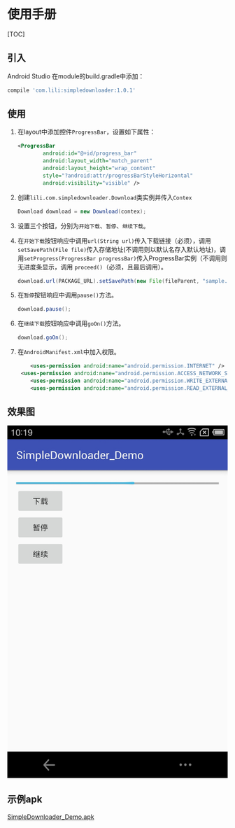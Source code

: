 # 使用手册

[TOC]

## 引入

Android Studio 在module的build.gradle中添加：

```groovy
compile 'com.lili:simpledownloader:1.0.1'
```

## 使用

1. 在layout中添加控件`ProgressBar`，设置如下属性：

   ```xml
   <ProgressBar
           android:id="@+id/progress_bar"
           android:layout_width="match_parent"
           android:layout_height="wrap_content"
           style="?android:attr/progressBarStyleHorizontal"
           android:visibility="visible" />
   ```

2. 创建`lili.com.simpledownloader.Download`类实例并传入`Contex`

   ```java
   Download download = new Download(contex);
   ```

3. 设置三个按钮，分别为`开始下载`、`暂停`、`继续下载`。

4. 在`开始下载`按钮响应中调用`url(String url)`传入下载链接（必须），调用`setSavePath(File file)`传入存储地址(不调用则以默认名存入默认地址)，调用`setProgress(ProgressBar progressBar)`传入ProgressBar实例（不调用则无进度条显示，调用 `proceed()`（必须，且最后调用）。

   ```java
   download.url(PACKAGE_URL).setSavePath(new File(fileParent, "sample.apk")).setProgress(progressBar).proceed();
   ```

5. 在`暂停`按钮响应中调用`pause()`方法。

   ```java
   download.pause();
   ```

6. 在`继续下载`按钮响应中调用`goOn()`方法。

   ```java
   download.goOn();
   ```

7. 在`AndroidManifest.xml`中加入权限。

   ```xml
       <uses-permission android:name="android.permission.INTERNET" />
   	<uses-permission android:name="android.permission.ACCESS_NETWORK_STATE" />
       <uses-permission android:name="android.permission.WRITE_EXTERNAL_STORAGE" />
       <uses-permission android:name="android.permission.READ_EXTERNAL_STORAGE" />
   ```

## 效果图

![效果图](https://raw.githubusercontent.com/LiLiKazine/SimpleDownloader_Demo/master/S70307-101952.jpg)

## 示例apk

[SimpleDownloader_Demo.apk](https://github.com/LiLiKazine/SimpleDownloader_Demo/raw/master/SimpleDownloader_Demo.apk)

